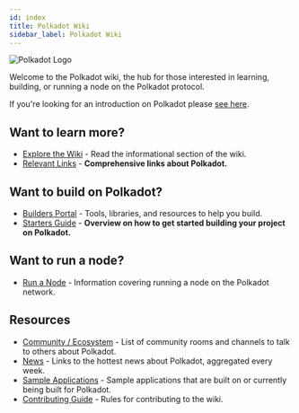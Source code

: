 ```yaml
---
id: index
title: Polkadot Wiki
sidebar_label: Polkadot Wiki
---
```


![Polkadot Logo](Polkadot_logotype_color.svg)

Welcome to the Polkadot wiki, the hub for those interested in learning, building, or running a node on the Polkadot protocol.

If you're looking for an introduction on Polkadot please [see here](polkadot-learn-introduction).

## Want to learn more?

- [Explore the Wiki](polkadot-learn-index) - Read the informational section of the wiki.
- [Relevant Links](polkadot-learn-relevant-links) - **Comprehensive links about Polkadot.**

## Want to build on Polkadot?

- [Builders Portal](polkadot-build-index) - Tools, libraries, and resources to help you build.
- [Starters Guide](polkadot-build-build-with-polkadot) - **Overview on how to get started building your project on Polkadot.**

## Want to run a node?

- [Run a Node](polkadot-node-index) - Information covering running a node on the Polkadot network.

## Resources

- [Community / Ecosystem](community) - List of community rooms and channels to talk to others about Polkadot.
- [News](news) - Links to the hottest news about Polkadot, aggregated every week.
- [Sample Applications](polkadot-build-examples-index) - Sample applications that are built on or currently being built for Polkadot.
- [Contributing Guide](contributing) - Rules for contributing to the wiki.
